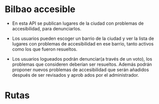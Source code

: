 # Bilbao accesible

- En esta API se publican lugares de la ciudad con problemas de accesibilidad, para denunciarlos.

- Los usuarios pueden escoger un barrio de la ciudad y ver la lista de lugares con problemas de accesibilidad
  en ese barrio, tanto activos como los que fueron resueltos.

- Los usuarios logueados podrán denunciar(a través de un voto), los problemas que consideren deberían ser resueltos. Además podrán proponer nuevos problemas de accesibilidad que serán añadidos después de ser revisados y aprob ados por el administrador.

# Rutas
